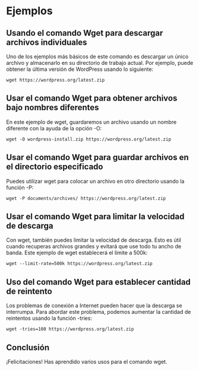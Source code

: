# Ejemplos

## Usando el comando Wget para descargar archivos individuales

Uno de los ejemplos más básicos de este comando es descargar un único archivo y almacenarlo en su directorio de trabajo actual. Por ejemplo, puede obtener la última versión de WordPress usando lo siguiente:
```
wget https://wordpress.org/latest.zip
```

## Usar el comando Wget para obtener archivos bajo nombres diferentes

En este ejemplo de wget, guardaremos un archivo usando un nombre diferente con la ayuda de la opción -O:

```
wget -O wordpress-install.zip https://wordpress.org/latest.zip
```

## Usar el comando Wget para guardar archivos en el directorio especificado

Puedes utilizar wget para colocar un archivo en otro directorio usando la función -P:

```
wget -P documents/archives/ https://wordpress.org/latest.zip
```

## Usar el comando Wget para limitar la velocidad de descarga

Con wget, también puedes limitar la velocidad de descarga. Esto es útil cuando recuperas archivos grandes y evitará que use todo tu ancho de banda. Este ejemplo de wget establecerá el límite a 500k:

```
wget --limit-rate=500k https://wordpress.org/latest.zip
```

## Uso del comando Wget para establecer cantidad de reintento

Los problemas de conexión a Internet pueden hacer que la descarga se interrumpa. Para abordar este problema, podemos aumentar la cantidad de reintentos usando la función -tries:

```
wget -tries=100 https://wordpress.org/latest.zip
```

## Conclusión
¡Felicitaciones! Has aprendido varios usos para el comando wget.
